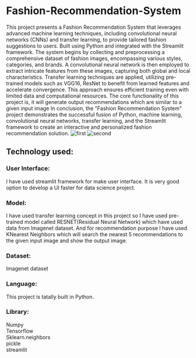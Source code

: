 # Fashion-Recommendation-System
This project presents a Fashion Recommendation System that leverages advanced machine learning techniques, including convolutional neural networks (CNNs) and transfer learning, to provide tailored fashion suggestions to users. Built using Python and integrated with the Streamlit framework.
The system begins by collecting and preprocessing a comprehensive dataset of fashion images, encompassing various styles, categories, and brands. A convolutional neural network is then employed to extract intricate features from these images, capturing both global and local characteristics. 
Transfer learning techniques are applied, utilizing pre-trained models such as VGG16, ResNet to benefit from learned features and accelerate convergence. This approach ensures efficient training even with limited data and computational resources.
The core functionality of this project is, it will generate output recommendations which are similar to a given input image
In conclusion, the "Fashion Recommendation System" project demonstrates the successful fusion of Python, machine learning, convolutional neural networks, transfer learning, and the Streamlit framework to create an interactive and personalized fashion recommendation solution.
![first](https://github.com/HeetBhatt/Fashion-Recommendation-System/assets/107753246/54a57cb4-00b5-4e9d-8949-b4000790d88f)
![second](https://github.com/HeetBhatt/Fashion-Recommendation-System/assets/107753246/31edf6c9-e89d-4bc5-8e22-dbcf0495f63e)

## Technology used:<br/> 
### User Interface:<br/>   
I have used streamlit framework for make user interface. It is very good option to develop a UI faster for data science project.<br/>
### Model:<br/>
I have used transfer learning concept in this project so I have used pre-trained model called RESNET(Residual Neural Network) which have used data from Imagenet dataset. And for recommendation purpose I have used KNearest Neighbors which will search the nearest 5 recommendations to the given input image and show the output image.<br/>
### Dataset:<br/>
Imagenet dataset<br/>
### Language:<br/>
This project is tatally built in Python.<br/>
### Library:<br/>
Numpy<br/>
Tensorflow<br/>
Sklearn.neighbors<br/>
pickle<br/>
streamlit<br/>


